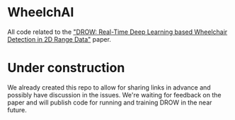 # WheelchAI
All code related to the ["DROW: Real-Time Deep Learning based Wheelchair Detection in 2D Range Data"](http://arxiv.org/abs/1603.02636) paper.

# Under construction
We already created this repo to allow for sharing links in advance and possibly have discussion in the issues. We're waiting for feedback on the paper and will publish code for running and training DROW in the near future.

